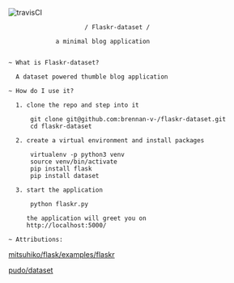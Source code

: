 ![travisCI](https://travis-ci.org/brennan-v-/flaskr-dataset.svg)

                         / Flaskr-dataset /

                 a minimal blog application


    ~ What is Flaskr-dataset?

      A dataset powered thumble blog application

    ~ How do I use it?

      1. clone the repo and step into it

          git clone git@github.com:brennan-v-/flaskr-dataset.git
          cd flaskr-dataset

      2. create a virtual environment and install packages

          virtualenv -p python3 venv
          source venv/bin/activate
          pip install flask
          pip install dataset

      3. start the application

          python flaskr.py

         the application will greet you on
         http://localhost:5000/

    ~ Attributions:

[mitsuhiko/flask/examples/flaskr](https://github.com/mitsuhiko/flask/tree/master/examples/flaskr/)
      
[pudo/dataset](https://github.com/pudo/dataset)
